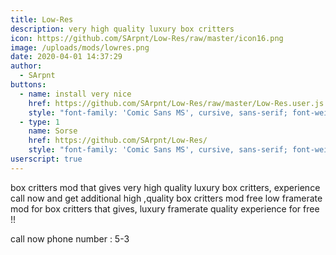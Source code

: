 ```yaml
---
title: Low-Res
description: very high quality luxury box critters
icon: https://github.com/SArpnt/Low-Res/raw/master/icon16.png
image: /uploads/mods/lowres.png
date: 2020-04-01 14:37:29
author:
  - SArpnt
buttons:
  - name: install very nice
    href: https://github.com/SArpnt/Low-Res/raw/master/Low-Res.user.js
    style: "font-family: 'Comic Sans MS', cursive, sans-serif; font-weight: normal;"
  - type: 1
    name: Sorse
    href: https://github.com/SArpnt/Low-Res/
    style: "font-family: 'Comic Sans MS', cursive, sans-serif; font-weight: normal;"
userscript: true
---
```

box critters mod that gives very high quality luxury box critters, experience
call now and get additional high ,quality box critters mod free low framerate
mod for box critters that gives, luxury framerate quality experience for free
!!

call now phone number : 5-3


